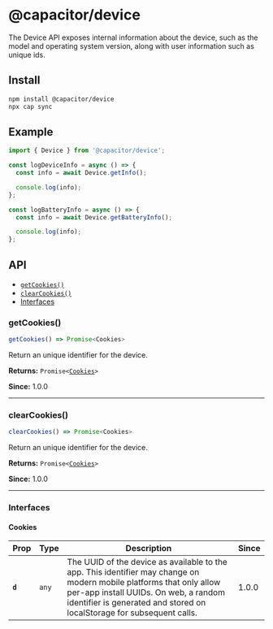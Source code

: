 # @capacitor/device

The Device API exposes internal information about the device, such as the model and operating system version, along with user information such as unique ids.

## Install

```bash
npm install @capacitor/device
npx cap sync
```

## Example

```typescript
import { Device } from '@capacitor/device';

const logDeviceInfo = async () => {
  const info = await Device.getInfo();

  console.log(info);
};

const logBatteryInfo = async () => {
  const info = await Device.getBatteryInfo();

  console.log(info);
};
```

## API

<docgen-index>

* [`getCookies()`](#getcookies)
* [`clearCookies()`](#clearcookies)
* [Interfaces](#interfaces)

</docgen-index>

<docgen-api>
<!--Update the source file JSDoc comments and rerun docgen to update the docs below-->

### getCookies()

```typescript
getCookies() => Promise<Cookies>
```

Return an unique identifier for the device.

**Returns:** <code>Promise&lt;<a href="#cookies">Cookies</a>&gt;</code>

**Since:** 1.0.0

--------------------


### clearCookies()

```typescript
clearCookies() => Promise<Cookies>
```

Return an unique identifier for the device.

**Returns:** <code>Promise&lt;<a href="#cookies">Cookies</a>&gt;</code>

**Since:** 1.0.0

--------------------


### Interfaces


#### Cookies

| Prop    | Type             | Description                                                                                                                                                                                                                            | Since |
| ------- | ---------------- | -------------------------------------------------------------------------------------------------------------------------------------------------------------------------------------------------------------------------------------- | ----- |
| **`d`** | <code>any</code> | The UUID of the device as available to the app. This identifier may change on modern mobile platforms that only allow per-app install UUIDs. On web, a random identifier is generated and stored on localStorage for subsequent calls. | 1.0.0 |

</docgen-api>
